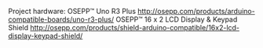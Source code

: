 
Project hardware:
OSEPP™ Uno R3 Plus
http://osepp.com/products/arduino-compatible-boards/uno-r3-plus/
OSEPP™ 16 x 2 LCD Display & Keypad Shield
http://osepp.com/products/shield-arduino-compatible/16x2-lcd-display-keypad-shield/
